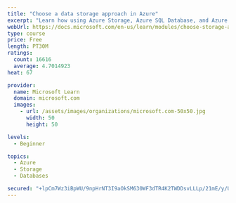 ```yaml
---
title: "Choose a data storage approach in Azure"
excerpt: "Learn how using Azure Storage, Azure SQL Database, and Azure Cosmos DB - or a combination of them - for your business scenario is the best way to get the most performant solution."
webUrl: https://docs.microsoft.com/en-us/learn/modules/choose-storage-approach-in-azure/
type: course
price: Free
length: PT30M
ratings:
  count: 16616
  average: 4.7014923
heat: 67

provider:
  name: Microsoft Learn
  domain: microsoft.com
  images:
    - url: /assets/images/organizations/microsoft.com-50x50.jpg
      width: 50
      height: 50

levels:
  - Beginner

topics:
  - Azure
  - Storage
  - Databases

secured: "+lpCm7Wz3iBpWU/9npHrNT3I9aOkSM630WF3dTR4K2TWDDsvLLLp/21mE/y/UXKKquekcka81vlpPi3sv10NVp6wmbTUM0bNe/gia9zP8lFJZwTsIUWGMiXTn6SjiwY/AubHholr+CwQzafsel8Z7P8HD/Zm09SSweb/fpcwNLMPBhHDk+m5BKJLDTh8/9hpdFfvoCnFKrsBX6mXrZVodVkbw+Aq/LaPMHsG4pNrfamNjax2dNaP2HxXJ32HfzMG3npR1YY803wBjLqsb+cscXgvnjhsc7Vuo2jGGMVLjUHkswpdyAS2lJlLxsg8s/rBwFeb1NVN7EpfehoVxhD3TziPpX1PLD9NRJGzc8THOt0UTLxY3/fOmUaKeZNcjue4OwVGZm1/48zVgk8edmKOGuo0IZz+qfQ/Mg6zaLeuTqSJeC3E+mZhucRtsSsBY40m;/XmPTfDawXbGBO4MvnqtAA=="
---
```


